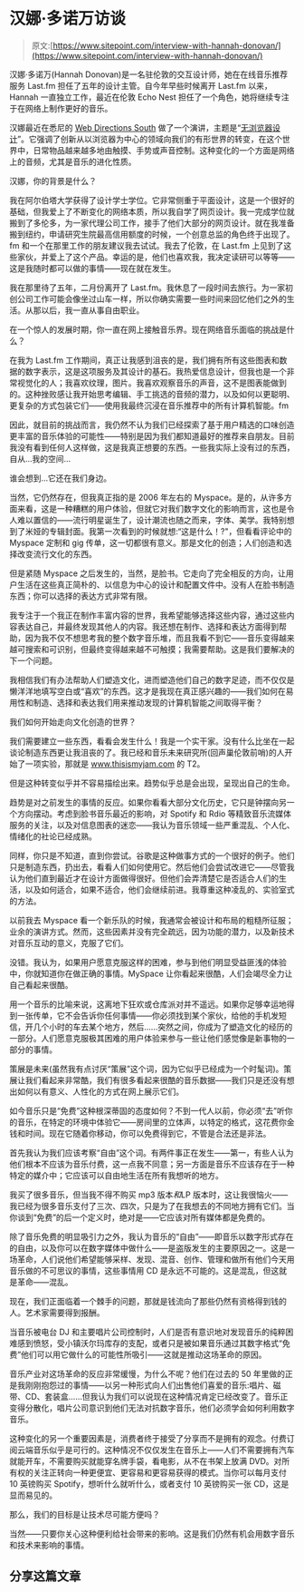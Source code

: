 # 汉娜·多诺万访谈

> 原文:[https://www.sitepoint.com/interview-with-hannah-donovan/](https://www.sitepoint.com/interview-with-hannah-donovan/)

汉娜·多诺万(Hannah Donovan)是一名驻伦敦的交互设计师，她在在线音乐推荐服务 Last.fm 担任了五年的设计主管。自今年早些时候离开 Last.fm 以来，Hannah 一直独立工作，最近在伦敦 Echo Nest 担任了一个角色，她将继续专注于在网络上制作更好的音乐。

汉娜最近在悉尼的 [Web Directions South](http://south11.webdirections.org/) 做了一个演讲，主题是“[无浏览器设计](http://south11.webdirections.org/program/design#designing-without-the-browser)”。它强调了创新从以浏览器为中心的领域向我们的有形世界的转变，在这个世界中，日常物品越来越多地由触摸、手势或声音控制。这种变化的一个方面是网络上的音频，尤其是音乐的进化性质。

汉娜，你的背景是什么？

我在阿尔伯塔大学获得了设计学士学位。它非常侧重于平面设计，这是一个很好的基础，但我爱上了不断变化的网络本质，所以我自学了网页设计。我一完成学位就搬到了多伦多，为一家代理公司工作，接手了他们大部分的网页设计。就在我准备搬到纽约，申请研究生院最高信用额度的时候，一个创意总监的角色终于出现了。fm 和一个在那里工作的朋友建议我去试试。我去了伦敦，在 Last.fm 上见到了这些家伙，并爱上了这个产品。幸运的是，他们也喜欢我，我决定读研可以等等——这是我随时都可以做的事情——现在就在发生。

我在那里待了五年，二月份离开了 Last.fm。我休息了一段时间去旅行。为一家初创公司工作可能会像坐过山车一样，所以你确实需要一些时间来回忆他们之外的生活。从那以后，我一直从事自由职业。

在一个惊人的发展时期，你一直在网上接触音乐界。现在网络音乐面临的挑战是什么？

在我为 Last.fm 工作期间，真正让我感到沮丧的是，我们拥有所有这些图表和数据的数字表示，这是这项服务及其设计的基石。我热爱信息设计，但我也是一个非常视觉化的人；我喜欢纹理，图片。我喜欢观察音乐的声音，这不是图表能做到的。这种挫败感让我开始思考编辑、手工挑选的音频的潜力，以及如何以更聪明、更复杂的方式包装它们——使用我最终沉浸在音乐推荐中的所有计算机智能。fm

因此，就目前的挑战而言，我仍然不认为我们已经探索了基于用户精选的口味创造更丰富的音乐体验的可能性——特别是因为我们都知道最好的推荐来自朋友。目前我没有看到任何人这样做，这是我真正想要的东西。一些我实际上没有过的东西，自从…我的空间…

谁会想到…它还在我们身边。

当然，它仍然存在，但我真正指的是 2006 年左右的 Myspace。是的，从许多方面来看，这是一种糟糕的用户体验，但就它对我们数字文化的影响而言，这也是令人难以置信的——流行明星诞生了，设计潮流也随之而来，字体、美学。我特别想到了米娅的专辑封面。我第一次看到的时候就想:“这是什么！?"，但看看评论中的 Myspace 定制和 gig 传单，这一切都很有意义。那是文化的创造；人们创造和选择改变流行文化的东西。

但是紧随 Myspace 之后发生的，当然，是脸书。它走向了完全相反的方向，让用户生活在这些真正简朴的、以信息为中心的设计和配置文件中。没有人在脸书制造东西；你可以选择的表达方式非常有限。

我专注于一个我正在制作丰富内容的世界，我希望能够选择这些内容，通过这些内容表达自己，并最终发现其他人的内容。我还想在制作、选择和表达方面得到帮助，因为我不仅不想思考我的整个数字音乐堆，而且我看不到它——音乐变得越来越可搜索和可识别，但最终变得越来越不可触摸；我需要帮助。这是我们要解决的下一个问题。

我相信我们有办法帮助人们塑造文化，进而塑造他们自己的数字足迹，而不仅仅是懒洋洋地填写空白或“喜欢”的东西。这才是我现在真正感兴趣的——我们如何在易用性和制造、选择和表达我们用来推动发现的计算机智能之间取得平衡？

我们如何开始走向文化创造的世界？

我们需要建立一些东西，看看会发生什么！我是一个实干家。没有什么比坐在一起谈论制造东西更让我沮丧的了。我已经和音乐未来研究所(回声巢伦敦前哨)的人开始了一项实验，那就是 www.thisismyjam.com 的 T2。

但是这种转变似乎并不容易描绘出来。趋势似乎总是会出现，呈现出自己的生命。

趋势是对之前发生的事情的反应。如果你看看大部分文化历史，它只是钟摆向另一个方向摆动。考虑到脸书音乐最近的影响，对 Spotify 和 Rdio 等精致音乐流媒体服务的关注，以及对信息图表的迷恋——我认为音乐领域一些严重混乱、个人化、情绪化的社论已经成熟。

同样，你只是不知道，直到你尝试。谷歌是这种做事方式的一个很好的例子。他们只是制造东西，扔出去，看看人们如何使用它。然后他们会尝试改进它——尽管我认为他们直到最近才在设计方面做得很好。但他们会弄清楚它是否适合人们的生活，以及如何适合，如果不适合，他们会继续前进。我尊重这种凌乱的、实验室式的方法。

以前我去 Myspace 看一个新乐队的时候，我通常会被设计和布局的粗糙所征服；业余的演讲方式。然而，这些因素并没有完全疏远，因为功能的潜力，以及新技术对音乐互动的意义，克服了它们。

没错。我认为，如果用户愿意克服这样的困难，参与到他们明显受益匪浅的体验中，你就知道你在做正确的事情。MySpace 让你看起来很酷，人们会竭尽全力让自己看起来很酷。

用一个音乐的比喻来说，这离地下狂欢或仓库派对并不遥远。如果你足够幸运地得到一张传单，它不会告诉你任何事情——你必须找到某个家伙，给他的手机发短信，开几个小时的车去某个地方，然后……突然之间，你成为了塑造文化的经历的一部分。人们愿意克服极其困难的用户体验来参与一些让他们感觉像是新事物的一部分的事情。

策展是未来(虽然我有点讨厌“策展”这个词，因为它似乎已经成为一个时髦词)。策展让我们看起来非常酷，我们有很多看起来很酷的音乐数据——我们只是还没有想出如何以有意义、人性化的方式在网上展示它们。

如今音乐只是“免费”这种根深蒂固的态度如何？不到一代人以前，你必须“去”听你的音乐，在特定的环境中体验它——房间里的立体声，以特定的格式，这花费你金钱和时间。现在它随着你移动，你可以免费得到它，不管是合法还是非法。

首先我认为我们应该考察“自由”这个词。有两件事正在发生——第一，有些人认为他们根本不应该为音乐付费，这一点我不同意；另一方面是音乐不应该存在于一种特定的媒介中；它应该可以自由地生活在所有我想听的地方。

我买了很多音乐，但当我不得不购买 mp3 版本*和*LP 版本时，这让我很恼火——我已经为很多音乐支付了三次、四次，只是为了在我想去的不同地方拥有它们。当你谈到“免费”的后一个定义时，绝对是——它应该对所有媒体都是免费的。

除了音乐免费的明显吸引力之外，我认为音乐的“自由”——即音乐以数字形式存在的自由，以及你可以在数字媒体中做什么——是盗版发生的主要原因之一。这是一场革命，人们说他们希望能够采样、发现、混音、创作、管理和做所有他们今天用音乐做的不可思议的事情，这些事情用 CD 是永远不可能的。这是混乱，但这就是革命——混乱。

现在，我们正面临着一个棘手的问题，那就是钱流向了那些仍然有资格得到钱的人。艺术家需要得到报酬。

当音乐被电台 DJ 和主要唱片公司控制时，人们是否有意识地对发现音乐的纯粹困难感到愤怒，受小镇沃尔玛库存的支配，或者只是被如果音乐通过其数字格式“免费”他们可以用它做什么的可能性所吸引——这就是推动这场革命的原因。

音乐产业对这场革命的反应非常缓慢，为什么不呢？他们在过去的 50 年里做的正是我刚刚抱怨过的事情——以另一种形式向人们出售他们喜爱的音乐:唱片、磁带、CD、套装盒……但我认为我们可以说现在这种情况肯定已经改变了。音乐正变得分散化，唱片公司意识到他们无法对抗数字音乐，他们必须学会如何利用数字音乐。

这种变化的另一个重要因素是，消费者终于接受了分享而不是拥有的观念。付费订阅云端音乐似乎是可行的。这种情况不仅仅发生在音乐上——人们不需要拥有汽车就能开车，不需要购买就能穿名牌手袋，看电影，从不在书架上放满 DVD。对所有权的关注正转向一种更便宜、更容易和更容易获得的模式。当你可以每月支付 10 英镑购买 Spotify，想听什么就听什么，或者支付 10 英镑购买一张 CD，这是显而易见的。

那么，我们的目标是让技术尽可能方便吗？

当然——只要你关心这种便利给社会带来的影响。这是我们仍然有机会用数字音乐和技术来影响的事情。

## 分享这篇文章